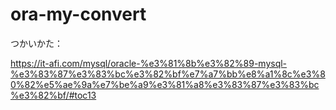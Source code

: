 # ora-my-convert

つかいかた：

https://it-afi.com/mysql/oracle-%e3%81%8b%e3%82%89-mysql-%e3%83%87%e3%83%bc%e3%82%bf%e7%a7%bb%e8%a1%8c%e3%80%82%e5%ae%9a%e7%be%a9%e3%81%a8%e3%83%87%e3%83%bc%e3%82%bf/#toc13
